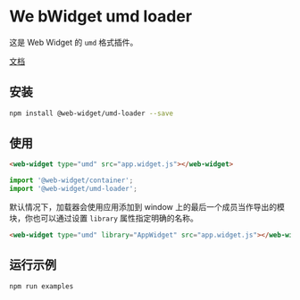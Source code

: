 # We bWidget umd loader

这是 Web Widget 的 `umd` 格式插件。

[文档](https://web-widget.js.org/docs/container/plugins/umd-loader/)

## 安装

```bash
npm install @web-widget/umd-loader --save
```

## 使用

```html
<web-widget type="umd" src="app.widget.js"></web-widget>
```

```js
import '@web-widget/container';
import '@web-widget/umd-loader';
```

默认情况下，加载器会使用应用添加到 window 上的最后一个成员当作导出的模块，你也可以通过设置 `library` 属性指定明确的名称。

```html
<web-widget type="umd" library="AppWidget" src="app.widget.js"></web-widget>
```

## 运行示例

```bash
npm run examples
```
